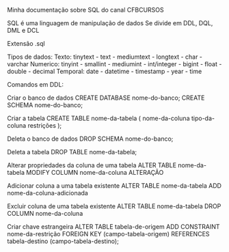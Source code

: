 Minha documentação sobre SQL do canal CFBCURSOS

SQL é uma linguagem de manipulação de dados
Se divide em DDL, DQL, DML e DCL

Extensão
.sql

Tipos de dados:
    Texto: tinytext - text - mediumtext - longtext - char - varchar
    Numerico: tinyint - smallint - mediumint - int/integer - bigint - float - double - decimal
    Temporal: date - datetime - timestamp - year - time


Comandos em DDL:

Criar o banco de dados
CREATE DATABASE nome-do-banco;
CREATE SCHEMA nome-do-banco;

Criar a tabela
CREATE TABLE nome-da-tabela (
    nome-da-coluna tipo-da-coluna restrições
);

Deleta o banco de dados
DROP SCHEMA nome-do-banco;

Deleta a tabela
DROP TABLE nome-da-tabela;

Alterar propriedades da coluna de uma tabela
ALTER TABLE nome-da-tabela MODIFY COLUMN nome-da-coluna ALTERAÇÃO

Adicionar coluna a uma tabela existente 
ALTER TABLE nome-da-tabela ADD nome-da-coluna-adicionada

Excluir coluna de uma tabela existente
ALTER TABLE nome-da-tabela DROP COLUMN nome-da-coluna

Criar chave estrangeira
ALTER TABLE tabela-de-origem ADD CONSTRAINT nome-da-restrição FOREIGN KEY (campo-tabela-origem) REFERENCES tabela-destino (campo-tabela-destino);

